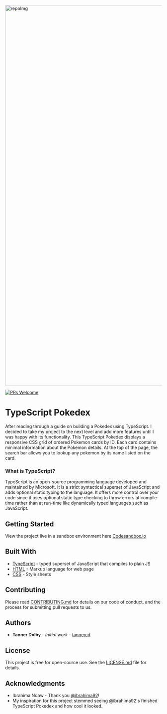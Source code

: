 <img width="1221" alt="repoImg" src="https://user-images.githubusercontent.com/48612525/83679747-c1008100-a594-11ea-8f4a-2f68e2b8da4b.png">

[![PRs Welcome](https://img.shields.io/badge/PRs-welcome-brightgreen.svg?style=flat-square)](http://makeapullrequest.com)

# TypeScript Pokedex
After reading through a guide on building a Pokedex using TypeScript. I decided to take my project to the next level and add more features until I was happy with its functionality. This TypeScript Pokedex displays a responsive CSS grid of ordered Pokemon cards by ID. Each card contains minimal information about the Pokemon details. At the top of the page, the search bar allows you to lookup any pokemon by its name listed on the card. 

### What is TypeScript?
TypeScript is an open-source programming language developed and maintained by Microsoft. It is a strict syntactical superset of JavaScript and adds optional static typing to the language. It offers more control over your code since it uses optional static type checking to throw errors at compile-time rather than at run-time like dynamically typed languages such as JavaScript. 

## Getting Started

View the project live in a sandbox environment here [Codesandbox.io](https://codesandbox.io/s/typescript-pokedex-5nb34)


## Built With

* [TypeScript](http://www.dropwizard.io/1.0.2/docs/) - typed superset of JavaScript that compiles to plain JS
* [HTML](https://maven.apache.org/) - Markup language for web page
* [CSS](https://rometools.github.io/rome/) - Style sheets

## Contributing

Please read [CONTRIBUTING.md](https://github.com/tannercd/typescript-pokedex/blob/master/CONTRIBUTING.md) for details on our code of conduct, and the process for submitting pull requests to us.

## Authors

* **Tanner Dolby** - *Initial work* - [tannercd](https://github.com/tannercd)

## License

This project is free for open-source use. See the [LICENSE.md](LICENSE.md) file for details.

## Acknowledgments

* Ibrahima Ndaw - Thank you [@ibrahima92](https://github.com/ibrahima92)! 
* My inspiration for this project stemmed seeing @ibrahima92's finished TypeScript Pokedex and how cool it looked. 


